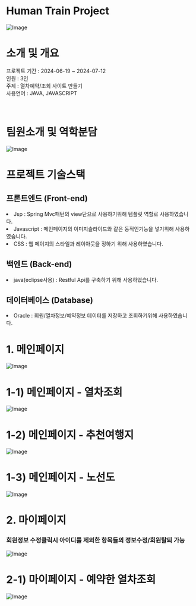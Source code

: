 <h1>Human Train Project</h1>
<img src="/images/image1.png" alt="Image">
<br>
<h1>소개 및 개요</h1>
프로젝트 기간 : 2024-06-19 ~ 2024-07-12<br>
인원 : 3인<br>
주제 : 열차예약/조회 사이트 만들기<br>
사용언어 : JAVA, JAVASCRIPT 
<br><br><br>
<h1>팀원소개 및 역학분담</h1>
<img src="/images/image2.png" alt="Image">

<h1>프로젝트 기술스택</h1>
<h2>프론트엔드 (Front-end)</h2>
<li>Jsp : Spring Mvc패턴의 view단으로 사용하기위해 템플릿 역할로 사용하였습니다.</li>
<li>Javascript : 메인페이지의 이미지슬라이드와 같은 동적인기능을 넣기위해 사용하였습니다.</li>
<li>CSS : 웹 페이지의 스타일과 레이아웃을 정하기 위해 사용하였습니다.</li>
<h2>백엔드 (Back-end)</h2>
<li>java(eclipse사용) : Restful Api를 구축하기 위해 사용하였습니다.</li>
<h2>데이터베이스 (Database)</h2>
<li>Oracle : 회원/열차정보/예약정보 데이터를 저장하고 조회하기위해 사용하였습니다.</li>
<h1>1. 메인페이지</h1>
<img src="/images/image3.png" alt="Image">
<h1>1-1) 메인페이지 - 열차조회</h1>
<img src="/images/image8.png" alt="Image">
<h1>1-2) 메인페이지 - 추천여행지</h1>
<img src="/images/image4.png" alt="Image">
<h1>1-3) 메인페이지 - 노선도</h1>
<img src="/images/image5.png" alt="Image">
<h1>2. 마이페이지</h1>
<h3>회원정보 수정클릭시 아이디를 제외한 항목들의 정보수정/회원탈퇴 가능</h3>
<img src="/images/image6.png" alt="Image">
<h1>2-1) 마이페이지 - 예약한 열차조회</h1>
<img src="/images/image7.png" alt="Image">
